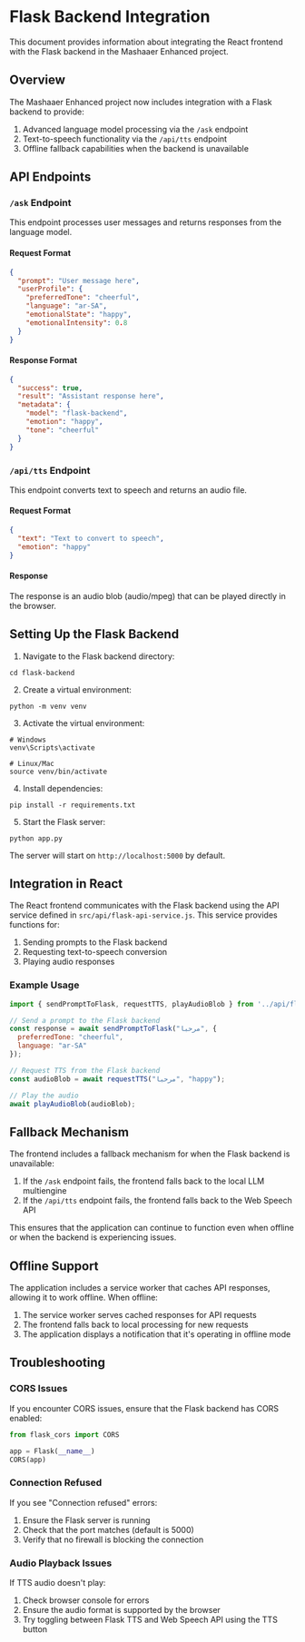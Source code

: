 # Flask Backend Integration

This document provides information about integrating the React frontend with the Flask backend in the Mashaaer Enhanced project.

## Overview

The Mashaaer Enhanced project now includes integration with a Flask backend to provide:
1. Advanced language model processing via the `/ask` endpoint
2. Text-to-speech functionality via the `/api/tts` endpoint
3. Offline fallback capabilities when the backend is unavailable

## API Endpoints

### `/ask` Endpoint

This endpoint processes user messages and returns responses from the language model.

#### Request Format
```json
{
  "prompt": "User message here",
  "userProfile": {
    "preferredTone": "cheerful",
    "language": "ar-SA",
    "emotionalState": "happy",
    "emotionalIntensity": 0.8
  }
}
```

#### Response Format
```json
{
  "success": true,
  "result": "Assistant response here",
  "metadata": {
    "model": "flask-backend",
    "emotion": "happy",
    "tone": "cheerful"
  }
}
```

### `/api/tts` Endpoint

This endpoint converts text to speech and returns an audio file.

#### Request Format
```json
{
  "text": "Text to convert to speech",
  "emotion": "happy"
}
```

#### Response
The response is an audio blob (audio/mpeg) that can be played directly in the browser.

## Setting Up the Flask Backend

1. Navigate to the Flask backend directory:
```
cd flask-backend
```

2. Create a virtual environment:
```
python -m venv venv
```

3. Activate the virtual environment:
```
# Windows
venv\Scripts\activate

# Linux/Mac
source venv/bin/activate
```

4. Install dependencies:
```
pip install -r requirements.txt
```

5. Start the Flask server:
```
python app.py
```

The server will start on `http://localhost:5000` by default.

## Integration in React

The React frontend communicates with the Flask backend using the API service defined in `src/api/flask-api-service.js`. This service provides functions for:

1. Sending prompts to the Flask backend
2. Requesting text-to-speech conversion
3. Playing audio responses

### Example Usage

```javascript
import { sendPromptToFlask, requestTTS, playAudioBlob } from '../api/flask-api-service';

// Send a prompt to the Flask backend
const response = await sendPromptToFlask("مرحبا", {
  preferredTone: "cheerful",
  language: "ar-SA"
});

// Request TTS from the Flask backend
const audioBlob = await requestTTS("مرحبا", "happy");

// Play the audio
await playAudioBlob(audioBlob);
```

## Fallback Mechanism

The frontend includes a fallback mechanism for when the Flask backend is unavailable:

1. If the `/ask` endpoint fails, the frontend falls back to the local LLM multiengine
2. If the `/api/tts` endpoint fails, the frontend falls back to the Web Speech API

This ensures that the application can continue to function even when offline or when the backend is experiencing issues.

## Offline Support

The application includes a service worker that caches API responses, allowing it to work offline. When offline:

1. The service worker serves cached responses for API requests
2. The frontend falls back to local processing for new requests
3. The application displays a notification that it's operating in offline mode

## Troubleshooting

### CORS Issues
If you encounter CORS issues, ensure that the Flask backend has CORS enabled:

```python
from flask_cors import CORS

app = Flask(__name__)
CORS(app)
```

### Connection Refused
If you see "Connection refused" errors:
1. Ensure the Flask server is running
2. Check that the port matches (default is 5000)
3. Verify that no firewall is blocking the connection

### Audio Playback Issues
If TTS audio doesn't play:
1. Check browser console for errors
2. Ensure the audio format is supported by the browser
3. Try toggling between Flask TTS and Web Speech API using the TTS button